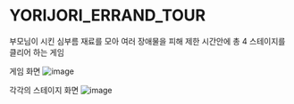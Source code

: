 # YORIJORI_ERRAND_TOUR

부모님이 시킨 심부름 재료를 모아 여러 장애물을 피해 제한 시간안에 총 4 스테이지를 클리어 하는 게임

게임 화면
![image](https://user-images.githubusercontent.com/64629140/126899893-aababd88-e0e7-4c45-885d-21689f6ac89f.png)

각각의 스테이지 화면
![image](https://user-images.githubusercontent.com/64629140/126899973-94d36f7b-1a99-40b5-89e8-a675eae1cd1c.png)
